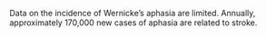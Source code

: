 Data on the incidence of Wernicke’s aphasia are limited. Annually, approximately 170,000 new cases of aphasia are related to stroke.
